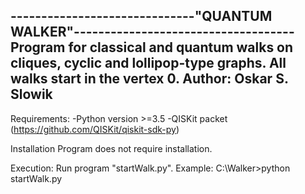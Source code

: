 ------------------------------"QUANTUM WALKER"------------------------------------
Program for classical and quantum walks on cliques, cyclic and lollipop-type graphs.
All walks start in the vertex 0.
Author: Oskar S. Slowik
----------------------------------------------------------------------------------------------

Requirements:
-Python version >=3.5
-QISKit packet (https://github.com/QISKit/qiskit-sdk-py)

Installation
Program does not require installation.

Execution:
Run program "startWalk.py". Example:
C:\Walker>python startWalk.py

